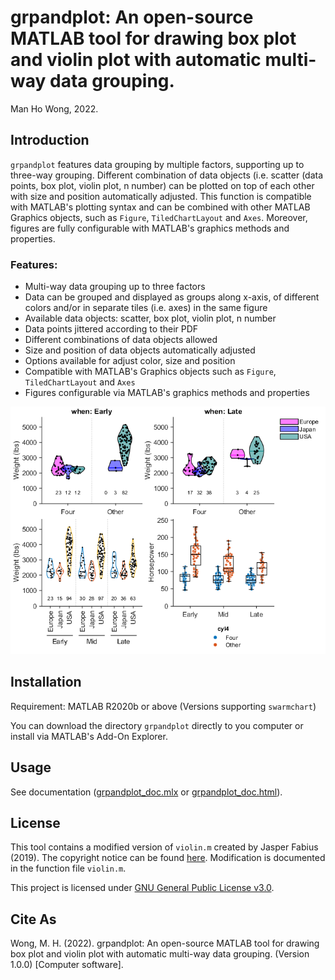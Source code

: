 # grpandplot: An open-source MATLAB tool for drawing box plot and violin plot with automatic multi-way data grouping.

Man Ho Wong, 2022.

## Introduction

`grpandplot` features data grouping by multiple factors, supporting up to three-way grouping. Different combination of data objects (i.e. scatter (data points, box plot, violin plot, n number) can be plotted on top of each other with size and position automatically adjusted. This function is compatible with MATLAB's plotting syntax and can be combined with other MATLAB Graphics objects, such as `Figure`, `TiledChartLayout`  and `Axes`.  Moreover, figures are fully configurable with MATLAB's graphics methods and properties.

### Features:

- Multi-way data grouping up to three factors
- Data can be grouped and displayed as groups along x-axis, of different colors and/or in separate tiles (i.e. axes) in the same figure
- Available data objects: scatter, box plot, violin plot, n number
- Data points jittered according to their PDF
- Different combinations of data objects allowed
- Size and position of data objects automatically adjusted
- Options available for adjust color, size and position
- Compatible with MATLAB's Graphics objects such as `Figure`, `TiledChartLayout`  and `Axes`
- Figures configurable via MATLAB's graphics methods and properties

![examples](resources/grpandplot_examples.png)

## Installation

Requirement: MATLAB R2020b or above (Versions supporting `swarmchart`)

You can download the directory `grpandplot` directly to you computer or install via MATLAB's Add-On Explorer.

## Usage

See documentation ([grpandplot_doc.mlx](resources/grpandplot_doc.mlx) or [grpandplot_doc.html](resources/grpandplot_doc.html)).

## License

This tool contains a modified version of `violin.m` created by Jasper Fabius (2019). The copyright notice can be found [here](violin/violin_license.txt). Modification is documented in the function file `violin.m`.

This project is licensed under [GNU General Public License v3.0](LICENSE).

## Cite As

Wong, M. H. (2022). grpandplot: An open-source MATLAB tool for drawing box plot and violin plot with automatic multi-way data grouping. (Version 1.0.0) [Computer software].


